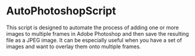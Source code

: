 # AutoPhotoshopScript
This script is designed to automate the process of adding one or more images to multiple frames in Adobe Photoshop and then save the resulting file as a JPEG image. It can be especially useful when you have a set of images and want to overlay them onto multiple frames.
